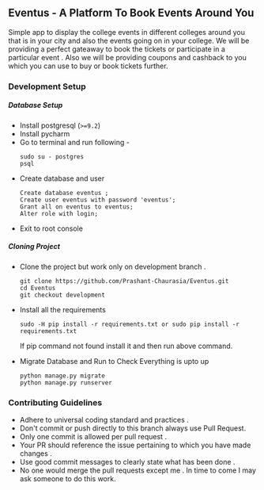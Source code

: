 ## Eventus - A Platform To Book Events Around You
Simple app to display the college events in different colleges around you that is in your city and also the events going on in your college.
We will be providing a perfect gateaway to book the tickets or participate in a particular event . Also we will be providing coupons and 
cashback to you which you can use to buy or book tickets further.

### Development Setup

##### Database Setup
* Install postgresql (``` >=9.2 ```)
* Install pycharm 
* Go to terminal and run following -
  ``` 
  sudo su - postgres
  psql
  ```
* Create database and user 
  ```
  Create database eventus ;
  Create user eventus with password 'eventus';
  Grant all on eventus to eventus;
  Alter role with login;
  ```
* Exit to root console

##### Cloning Project

* Clone the project but work only on development branch .
  ```
  git clone https://github.com/Prashant-Chaurasia/Eventus.git
  cd Eventus
  git checkout development
  ```
* Install all the requirements 
  ```
  sudo -H pip install -r requirements.txt or sudo pip install -r requirements.txt
  ```
  If pip command not found install it and then run above command.
  
* Migrate Database and Run to Check Everything is upto up
  ```
  python manage.py migrate
  python manage.py runserver
  ```
### Contributing Guidelines
* Adhere to universal coding standard and practices .
* Don't commit or push directly to this branch always use Pull Request.
* Only one commit is allowed per pull request .
* Your PR should reference the issue pertaining to which you have made changes .
* Use good commit messages to clearly state what has been done .
* No one would merge the pull requests except me . In time to come I may ask someone to do this work.
  
  

 
  
